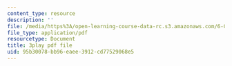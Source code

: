 ```yaml
---
content_type: resource
description: ''
file: /media/https%3A/open-learning-course-data-rc.s3.amazonaws.com/6-003-signals-and-systems-fall-2011/95b30078bb96eaee3912cd77529068e5_K3OFb7RlbVE.pdf
file_type: application/pdf
resourcetype: Document
title: 3play pdf file
uid: 95b30078-bb96-eaee-3912-cd77529068e5
---
```

